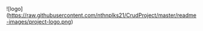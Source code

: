 ![logo] (https://raw.githubusercontent.com/nthnplks21/CrudProject/master/readme-images/project-logo.png)
